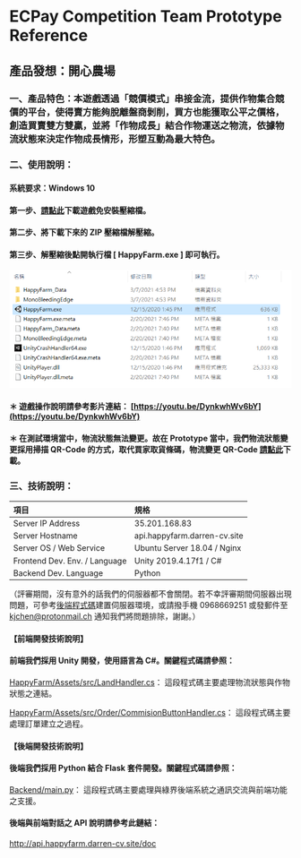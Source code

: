 # ECPay Competition Team Prototype Reference
## 產品發想：開心農場
### 一、產品特色：本遊戲透過「競價模式」串接金流，提供作物集合競價的平台，使得賣方能夠脫離盤商剝削，買方也能獲取公平之價格，創造買賣雙方雙贏，並將「作物成長」結合作物運送之物流，依據物流狀態來決定作物成長情形，形塑互動為最大特色。
### 二、使用說明：
#### 系統要求：Windows 10
#### 第一步、[請點此](https://github.com/darren-k-chen/ECPayHappyFarm/raw/main/Statics/ECPayHappyFarm.zip)下載遊戲免安裝壓縮檔。
#### 第二步、將下載下來的 ZIP 壓縮檔解壓縮。
#### 第三步、解壓縮後點開執行檔 [ HappyFarm.exe ] 即可執行。

![20210307202254](https://github.com/darren-k-chen/ECPayHappyFarm/raw/main/assets/Pasted%20image%2020210307202254.png "assets/Pasted image 20210307202254.png")

#### ＊ 遊戲操作說明請參考影片連結： [https://youtu.be/DynkwhWv6bY](https://youtu.be/DynkwhWv6bY)

#### ＊ 在測試環境當中，物流狀態無法變更。故在 Prototype 當中，我們物流狀態變更採用掃描 QR-Code 的方式，取代買家取貨條碼，物流變更 QR-Code [請點此](https://github.com/darren-k-chen/ECPayHappyFarm/raw/main/Statics/setLogisticStatus/%E8%AE%8A%E6%9B%B4%E8%B2%A8%E7%89%A9%E7%8B%80%E6%85%8B.pdf)下載。

### 三、技術說明：

|項目 | 規格 |
|:--- | :---|
| Server IP Address | 35.201.168.83 |
| Server Hostname | api.happyfarm.darren-cv.site|
| Server OS / Web Service | Ubuntu Server 18.04 / Nginx|
| Frontend Dev. Env. / Language | Unity 2019.4.17f1 / C# |
| Backend Dev. Language | Python |

（評審期間，沒有意外的話我們的伺服器都不會關閉。若不幸評審期間伺服器出現問題，可參考[後端程式碼](https://github.com/darren-k-chen/ECPayHappyFarm/tree/main/Backend)建置伺服器環境，或請撥手機 0968669251 或發郵件至 kjchen@protonmail.ch 通知我們將問題排除，謝謝。）

#### 【前端開發技術說明】
#### 前端我們採用 Unity 開發，使用語言為 C#。關鍵程式碼請參照：

[HappyFarm/Assets/src/LandHandler.cs](HappyFarm/Assets/src/LandHandler.cs)：
這段程式碼主要處理物流狀態與作物狀態之連結。

[HappyFarm/Assets/src/Order/CommisionButtonHandler.cs](HappyFarm/Assets/src/Order/CommisionButtonHandler.cs)：
這段程式碼主要處理訂單建立之過程。

#### 【後端開發技術說明】
#### 後端我們採用 Python 結合 Flask 套件開發。關鍵程式碼請參照：

[Backend/main.py](Backend/main.py)：
這段程式碼主要處理與綠界後端系統之通訊交流與前端功能之支援。

#### 後端與前端對話之 API 說明請參考此鏈結：
<a href = "http://api.happyfarm.darren-cv.site/doc"> http://api.happyfarm.darren-cv.site/doc </a>
